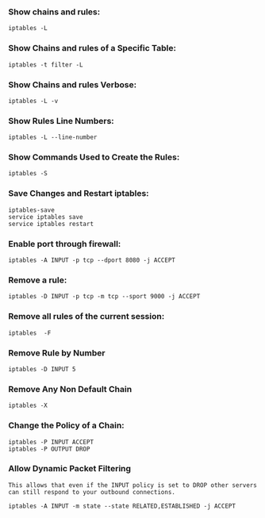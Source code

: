 ### Show chains and rules:

	iptables -L

### Show Chains and rules of a Specific Table:

	iptables -t filter -L

### Show Chains and rules Verbose:

	iptables -L -v

### Show Rules Line Numbers:

	iptables -L --line-number

### Show Commands Used to Create the Rules:

	iptables -S

### Save Changes and Restart iptables:

    iptables-save
    service iptables save 
    service iptables restart


### Enable port through firewall:
	
    iptables -A INPUT -p tcp --dport 8080 -j ACCEPT


### Remove a rule:

	iptables -D INPUT -p tcp -m tcp --sport 9000 -j ACCEPT

### Remove all rules of the current session:

	iptables  -F

### Remove Rule by Number

	iptables -D INPUT 5

### Remove Any Non Default Chain

	iptables -X

### Change the Policy of a Chain:

	iptables -P INPUT ACCEPT
	iptables -P OUTPUT DROP

### Allow Dynamic Packet Filtering

    This allows that even if the INPUT policy is set to DROP other servers can still respond to your outbound connections.

    iptables -A INPUT -m state --state RELATED,ESTABLISHED -j ACCEPT
